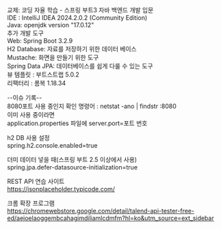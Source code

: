 교제: 코딩 자율 학습 - 스프링 부트3 자바 백엔드 개발 입문  
IDE : IntelliJ IDEA 2024.2.0.2 (Community Edition)   
Java: openjdk version "17.0.12"   
추가 개발 도구  
Web: Spring Boot 3.2.9  
H2 Database: 자료를 저장하기 위한 데이터 베이스  
Mustache: 화면을 만들기 위한 도구  
Spring Data JPA: 데이터베이스를 쉽게 다룰 수 있는 도구  
뷰 템플릿 : 부트스트랩 5.0.2  
리팩터리 : 롬복 1.18.34

--이슈 기록--   
8080포트 사용 중인지 확인 명령어 : netstat -ano | findstr :8080  
이미 사용 중이라면  
application.properties 파일에 server.port=포트 번호    

h2 DB 사용 설정  
spring.h2.console.enabled=true  

더미 데이터 넣을 때(스프링 부트 2.5 이상에서 사용)  
spring.jpa.defer-datasource-initialization=true  
 
REST API 연습 사이트  
https://jsonplaceholder.typicode.com/

크롬 확장 프로그램   
https://chromewebstore.google.com/detail/talend-api-tester-free-ed/aejoelaoggembcahagimdiliamlcdmfm?hl=ko&utm_source=ext_sidebar